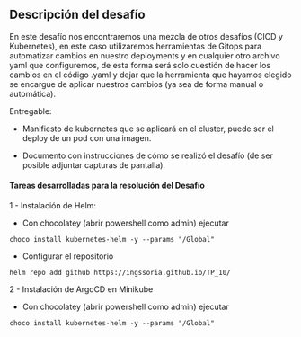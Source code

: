 ## Descripción del desafío

En este desafío nos encontraremos una mezcla de otros desafíos (CICD y Kubernetes), en este caso utilizaremos herramientas de Gitops para automatizar cambios en nuestro deployments y en cualquier otro archivo yaml que configuremos, de esta forma será solo cuestión de hacer los cambios en el código .yaml y dejar que la herramienta que hayamos elegido se encargue de aplicar nuestros cambios (ya sea de forma manual o automática).

Entregable:

* Manifiesto de kubernetes que se aplicará en el cluster, puede ser el deploy de un pod con una imagen.

* Documento con instrucciones de cómo se realizó el desafío (de ser posible adjuntar capturas de pantalla). 


#### Tareas desarrolladas para la resolución del Desafío
1 - Instalación de Helm:
* Con chocolatey (abrir powershell como admin) ejecutar
```bach
choco install kubernetes-helm -y --params "/Global"
``` 
* Configurar el repositorio
```bach
helm repo add github https://ingssoria.github.io/TP_10/
``` 

2 - Instalación de ArgoCD en Minikube
* Con chocolatey (abrir powershell como admin) ejecutar
```bach
choco install kubernetes-helm -y --params "/Global"
```  